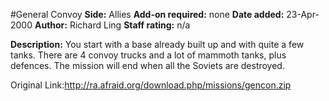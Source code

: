 #General Convoy
**Side:** Allies
**Add-on required:** none
**Date added:** 23-Apr-2000
**Author:** Richard Ling
**Staff rating:** n/a

**Description:** You start with a base already built up and with quite a few tanks. There are 4 convoy trucks and a lot of mammoth tanks, plus defences. The mission will end when all the Soviets are destroyed.

Original Link:http://ra.afraid.org/download.php/missions/gencon.zip
